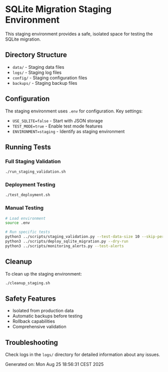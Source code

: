 # SQLite Migration Staging Environment

This staging environment provides a safe, isolated space for testing the SQLite migration.

## Directory Structure

- `data/` - Staging data files
- `logs/` - Staging log files  
- `config/` - Staging configuration files
- `backups/` - Staging backup files

## Configuration

The staging environment uses `.env` for configuration. Key settings:

- `USE_SQLITE=false` - Start with JSON storage
- `TEST_MODE=true` - Enable test mode features
- `ENVIRONMENT=staging` - Identify as staging environment

## Running Tests

### Full Staging Validation
```bash
./run_staging_validation.sh
```

### Deployment Testing
```bash
./test_deployment.sh
```

### Manual Testing
```bash
# Load environment
source .env

# Run specific tests
python3 ../scripts/staging_validation.py --test-data-size 10 --skip-performance
python3 ../scripts/deploy_sqlite_migration.py --dry-run
python3 ../scripts/monitoring_alerts.py --test-alerts
```

## Cleanup

To clean up the staging environment:

```bash
./cleanup_staging.sh
```

## Safety Features

- Isolated from production data
- Automatic backups before testing
- Rollback capabilities
- Comprehensive validation

## Troubleshooting

Check logs in the `logs/` directory for detailed information about any issues.

Generated on: Mon Aug 25 18:56:31 CEST 2025
